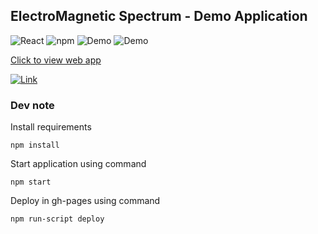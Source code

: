 ## ElectroMagnetic Spectrum - Demo Application

![React](https://img.shields.io/badge/React->=16.8.6-blue)
![npm](https://img.shields.io/badge/npm->=8.5.1-blue)
![Demo](https://img.shields.io/badge/Demo-blue)
![Demo](https://img.shields.io/badge/Web%20Live-blue)

[Click to view web app](https://bhachauk.github.io/emspectrum)

[![Link](template.png)](https://bhachauk.github.io/emspectrum)

### Dev note

Install requirements
```dto
npm install
```

Start application using command
```dto
npm start
```

Deploy in gh-pages using command
```dtd
npm run-script deploy
```